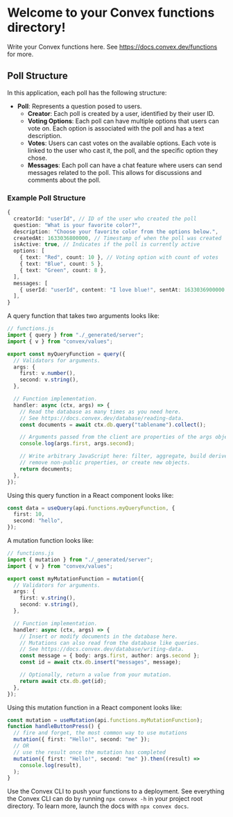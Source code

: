 # Welcome to your Convex functions directory!

Write your Convex functions here.
See https://docs.convex.dev/functions for more.

## Poll Structure

In this application, each poll has the following structure:

- **Poll**: Represents a question posed to users.
  - **Creator**: Each poll is created by a user, identified by their user ID.
  - **Voting Options**: Each poll can have multiple options that users can vote on. Each option is associated with the poll and has a text description.
  - **Votes**: Users can cast votes on the available options. Each vote is linked to the user who cast it, the poll, and the specific option they chose.
  - **Messages**: Each poll can have a chat feature where users can send messages related to the poll. This allows for discussions and comments about the poll.

### Example Poll Structure

```ts
{
  creatorId: "userId", // ID of the user who created the poll
  question: "What is your favorite color?",
  description: "Choose your favorite color from the options below.",
  createdAt: 1633036800000, // Timestamp of when the poll was created
  isActive: true, // Indicates if the poll is currently active
  options: [
    { text: "Red", count: 10 }, // Voting option with count of votes
    { text: "Blue", count: 5 },
    { text: "Green", count: 8 },
  ],
  messages: [
    { userId: "userId", content: "I love blue!", sentAt: 1633036900000 }, // Chat message related to the poll
  ],
}
```

A query function that takes two arguments looks like:

```ts
// functions.js
import { query } from "./_generated/server";
import { v } from "convex/values";

export const myQueryFunction = query({
  // Validators for arguments.
  args: {
    first: v.number(),
    second: v.string(),
  },

  // Function implementation.
  handler: async (ctx, args) => {
    // Read the database as many times as you need here.
    // See https://docs.convex.dev/database/reading-data.
    const documents = await ctx.db.query("tablename").collect();

    // Arguments passed from the client are properties of the args object.
    console.log(args.first, args.second);

    // Write arbitrary JavaScript here: filter, aggregate, build derived data,
    // remove non-public properties, or create new objects.
    return documents;
  },
});
```

Using this query function in a React component looks like:

```ts
const data = useQuery(api.functions.myQueryFunction, {
  first: 10,
  second: "hello",
});
```

A mutation function looks like:

```ts
// functions.js
import { mutation } from "./_generated/server";
import { v } from "convex/values";

export const myMutationFunction = mutation({
  // Validators for arguments.
  args: {
    first: v.string(),
    second: v.string(),
  },

  // Function implementation.
  handler: async (ctx, args) => {
    // Insert or modify documents in the database here.
    // Mutations can also read from the database like queries.
    // See https://docs.convex.dev/database/writing-data.
    const message = { body: args.first, author: args.second };
    const id = await ctx.db.insert("messages", message);

    // Optionally, return a value from your mutation.
    return await ctx.db.get(id);
  },
});
```

Using this mutation function in a React component looks like:

```ts
const mutation = useMutation(api.functions.myMutationFunction);
function handleButtonPress() {
  // fire and forget, the most common way to use mutations
  mutation({ first: "Hello!", second: "me" });
  // OR
  // use the result once the mutation has completed
  mutation({ first: "Hello!", second: "me" }).then((result) =>
    console.log(result),
  );
}
```

Use the Convex CLI to push your functions to a deployment. See everything
the Convex CLI can do by running `npx convex -h` in your project root
directory. To learn more, launch the docs with `npx convex docs`.

